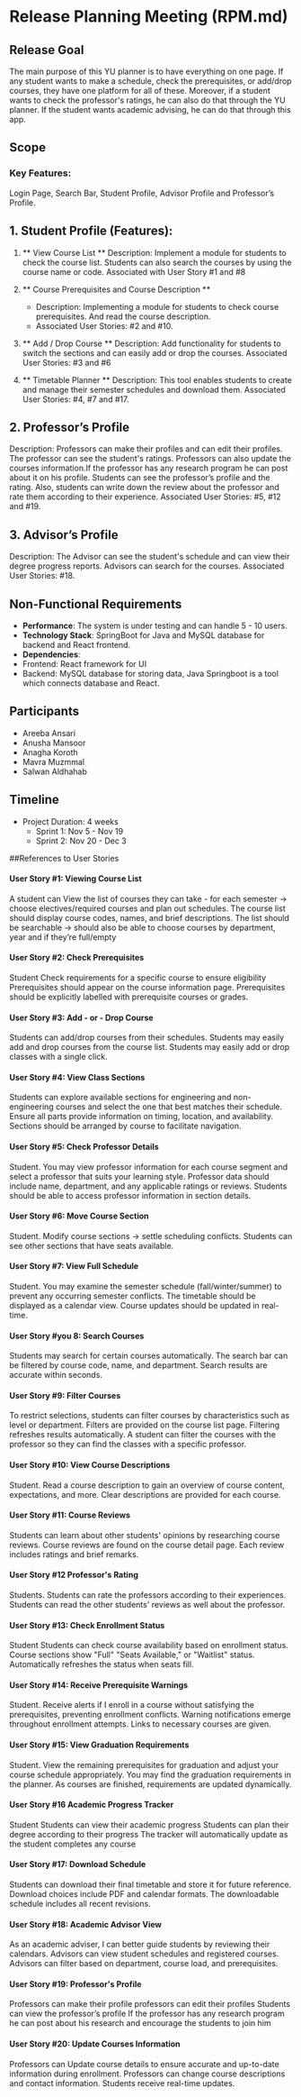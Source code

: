 


# Release Planning Meeting (RPM.md)

## Release Goal 
The main purpose of this YU planner is to have everything on one page. If any student wants to make a schedule, check the prerequisites, or add/drop courses, they have one platform for all of these. Moreover, if a student wants to check the professor's ratings, he can also do that through the YU planner. If the student wants academic advising, he can do that through this app.

## Scope
### Key Features: 
Login Page, Search Bar, Student Profile, Advisor Profile and Professor’s Profile. 

## 1. Student Profile (Features):

1. ** View Course List **
Description: Implement a module for students to check the course list. Students can also search the courses by using the course name or code. 
Associated with User Story #1 and #8
2. ** Course Prerequisites and Course Description **
   - Description: Implementing a module for students to check course prerequisites. And read the course description.
   - Associated User Stories: #2 and #10. 
3. ** Add / Drop Course **
Description: Add functionality for students to switch the sections and can easily add or drop the courses.
Associated User Stories:  #3 and #6

4. ** Timetable Planner **
Description: This tool enables students to create and manage their semester schedules and download them.
Associated User Stories: #4, #7 and #17.

## 2. Professor’s Profile 
Description: Professors can make their profiles and can edit their profiles. The professor can see the student's ratings. Professors can also update the courses information.If the professor has any research program he can post about it on his profile. Students can see the professor’s profile and the rating. Also, students can write down the review about the professor and rate them according to their experience. 
Associated User Stories: #5, #12 and #19.

## 3. Advisor’s Profile 
Description: The Advisor can see the student's schedule and can view their degree progress reports. Advisors can search for the courses.
Associated User Stories: #18.

## Non-Functional Requirements
- **Performance**: The system is under testing and can handle 5 - 10 users.
- **Technology Stack**: SpringBoot for Java and MySQL database for backend and  React frontend. 
- **Dependencies**:
- Frontend: React framework for UI 
- Backend:  MySQL database for storing data, Java Springboot is a tool which connects database and React. 

## Participants
- Areeba Ansari
- Anusha Mansoor 
- Anagha Koroth
- Mavra Muzmmal
- Salwan Aldhahab

## Timeline
- Project Duration: 4 weeks
  - Sprint 1: Nov 5 - Nov 19
  - Sprint 2: Nov 20 - Dec 3

##References to User Stories

#### User Story #1: Viewing Course List
A student can View the list of courses they can take - for each semester → choose electives/required courses and plan out schedules.
 The course list should display course codes, names, and brief descriptions.
 The list should be searchable → should also be able to choose courses by department, year and if they’re full/empty

#### User Story #2: Check Prerequisites
Student
Check requirements for a specific course to ensure eligibility
Prerequisites should appear on the course information page.
Prerequisites should be explicitly labelled with prerequisite courses or grades.


#### User Story #3: Add - or - Drop Course
Students can add/drop courses from their schedules.
Students may easily add and drop courses from the course list.
Students may easily add or drop classes with a single click.

#### User Story #4: View Class Sections
Students can explore available sections for engineering and non-engineering courses and select the one that best matches their schedule.
Ensure all parts provide information on timing, location, and availability.
Sections should be arranged by course to facilitate navigation.

#### User Story #5: Check Professor Details
Student.
You may view professor information for each course segment and select a professor that suits your learning style.
Professor data should include name, department, and any applicable ratings or reviews.
Students should be able to access professor information in section details.

#### User Story #6: Move Course Section
Student.
Modify course sections → settle scheduling conflicts.
Students can see other sections that have seats available.

#### User Story #7: View Full Schedule
Student.
You may examine the semester schedule (fall/winter/summer) to prevent any occurring semester conflicts.
The timetable should be displayed as a calendar view.
Course updates should be updated in real-time.

#### User Story #you 8: Search Courses
Students may search for certain courses automatically.
The search bar can be filtered by course code, name, and department.
Search results are accurate within seconds.

#### User Story #9: Filter Courses
To restrict selections, students can filter courses by characteristics such as level or department.
Filters are provided on the course list page.
Filtering refreshes results automatically.
A student can filter the courses with the professor so they can find the classes with a specific professor.

#### User Story #10: View Course Descriptions
Student.
Read a course description to gain an overview of course content, expectations, and more.
Clear descriptions are provided for each course.

#### User Story #11: Course Reviews
Students can learn about other students' opinions by researching course reviews.
Course reviews are found on the course detail page.
Each review includes ratings and brief remarks.

#### User Story #12 Professor's Rating
Students.
Students can rate the professors according to their experiences.
Students can read the other students' reviews as well about the professor.

#### User Story #13: Check Enrollment Status
Student
Students can check course availability based on enrollment status.
Course sections show "Full" "Seats Available," or "Waitlist" status.
Automatically refreshes the status when seats fill.

#### User Story #14: Receive Prerequisite Warnings
Student.
Receive alerts if I enroll in a course without satisfying the prerequisites, preventing enrollment conflicts.
Warning notifications emerge throughout enrollment attempts.
Links to necessary courses are given.

#### User Story #15: View Graduation Requirements
Student.
View the remaining prerequisites for graduation and adjust your course schedule appropriately.
You may find the graduation requirements in the planner.
As courses are finished, requirements are updated dynamically.

#### User Story #16 Academic Progress Tracker
Student
Students can view their academic progress
Students can plan their degree according to their progress
The tracker will automatically update as the student completes any course

#### User Story #17: Download Schedule
Students can download their final timetable and store it for future reference.
Download choices include PDF and calendar formats.
The downloadable schedule includes all recent revisions.

#### User Story #18: Academic Advisor View
As an academic adviser, I can better guide students by reviewing their calendars.
Advisors can view student schedules and registered courses.
Advisors can filter based on department, course load, and prerequisites.

#### User Story #19: Professor's Profile
Professors can make their profile
professors can edit their profiles
Students can view the professor’s profile
If the professor has any research program he can post about his research  and encourage the students to join him

#### User Story #20: Update Courses Information
Professors can Update course details to ensure accurate and up-to-date information during enrollment.
Professors can change course descriptions and contact information.
Students receive real-time updates.


